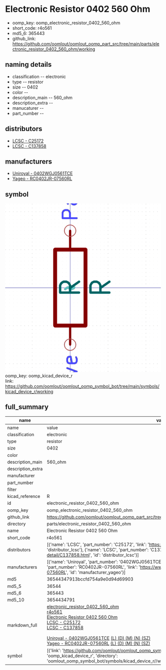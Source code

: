 # Electronic Resistor 0402 560 Ohm

  
* oomp_key: oomp_electronic_resistor_0402_560_ohm 
* short_code: r4o561
* md5_6: 365443  
* github_link: https://github.com/oomlout/oomlout_oomp_part_src/tree/main/parts/electronic_resistor_0402_560_ohm/working  
## naming details
* classification -- electronic
* type -- resistor
* size -- 0402
* color -- 
* description_main -- 560_ohm
* description_extra -- 
* manucaturer -- 
* part_number -- 

## distributors
* [LCSC - C25172](https://lcsc.com/product-detail/C25172.html)  
* [LCSC - C137858](https://lcsc.com/product-detail/C137858.html)  

## manufacturers
* [Uniroyal - 0402WGJ0561TCE]()  
* [Yageo - RC0402JR-07560RL](https://www.yageo.com/en/Chart/Download/pdf/RC0402JR-07560RL)  

## symbol

![](symbol/0/working/working_600.png)  
oomp_key: oomp_kicad_device_r  
link: https://github.com/oomlout/oomlout_oomp_symbol_bot/tree/main/symbols/kicad_device_r/working  


## full_summary
| name | value | 
| --- | --- | 
| name | value | 
| classification | electronic | 
| type | resistor | 
| size | 0402 | 
| color |  | 
| description_main | 560_ohm | 
| description_extra |  | 
| manufacturer |  | 
| part_number |  | 
| filter |  | 
| kicad_reference | R | 
| id | electronic_resistor_0402_560_ohm | 
| oomp_key | oomp_electronic_resistor_0402_560_ohm | 
| github_link | https://github.com/oomlout/oomlout_oomp_part_src/tree/main/parts/electronic_resistor_0402_560_ohm/working | 
| directory | parts/electronic_resistor_0402_560_ohm | 
| name | Electronic Resistor 0402 560 Ohm | 
| short_code | r4o561 | 
| distributors | [{'name': 'LCSC', 'part_number': 'C25172', 'link': 'https://lcsc.com/product-detail/C25172.html', 'id': 'distributor_lcsc'}, {'name': 'LCSC', 'part_number': 'C137858', 'link': 'https://lcsc.com/product-detail/C137858.html', 'id': 'distributor_lcsc'}] | 
| manufacturers | [{'name': 'Uniroyal', 'part_number': '0402WGJ0561TCE', 'link': '', 'id': 'manufacturer_uniroyal'}, {'name': 'Yageo', 'part_number': 'RC0402JR-07560RL', 'link': 'https://www.yageo.com/en/Chart/Download/pdf/RC0402JR-07560RL', 'id': 'manufacturer_yageo'}] | 
| md5 | 36544347913bccfd754a9e0d94d69903 | 
| md5_5 | 36544 | 
| md5_6 | 365443 | 
| md5_10 | 3654434791 | 
| markdown_full | [electronic_resistor_0402_560_ohm](https://github.com/oomlout/oomlout_oomp_part_src/tree/main/parts/electronic_resistor_0402_560_ohm/working)<br>[r4o561](https://github.com/oomlout/oomlout_oomp_part_src/tree/main/parts/electronic_resistor_0402_560_ohm/working)<br>[Electronic Resistor 0402 560 Ohm](https://github.com/oomlout/oomlout_oomp_part_src/tree/main/parts/electronic_resistor_0402_560_ohm/working)<br>[LCSC - C25172<br>](https://lcsc.com/product-detail/C25172.html)[LCSC - C137858<br>](https://lcsc.com/product-detail/C137858.html)<br>[Uniroyal - 0402WGJ0561TCE]() [(L)  ](https://www.lcsc.com/search?q=0402WGJ0561TCE)[(D)  ](https://www.digikey.com/en/products?keywords=0402WGJ0561TCE)[(M)  ](https://www.mouser.com/Search/Refine?Keyword=0402WGJ0561TCE)[(N)  ](https://www.newark.com/search?st=0402WGJ0561TCE)[(SZ)  ](https://so.szlcsc.com/global.html?k=0402WGJ0561TCE)<br>[Yageo - RC0402JR-07560RL](https://www.yageo.com/en/Chart/Download/pdf/RC0402JR-07560RL) [(L)  ](https://www.lcsc.com/search?q=RC0402JR-07560RL)[(D)  ](https://www.digikey.com/en/products?keywords=RC0402JR-07560RL)[(M)  ](https://www.mouser.com/Search/Refine?Keyword=RC0402JR-07560RL)[(N)  ](https://www.newark.com/search?st=RC0402JR-07560RL)[(SZ)  ](https://so.szlcsc.com/global.html?k=RC0402JR-07560RL)<br> | 
| symbol | [{'link': 'https://github.com/oomlout/oomlout_oomp_symbol_bot/tree/main/symbols/kicad_device_r', 'oomp_key': 'oomp_kicad_device_r', 'directory': 'oomlout_oomp_symbol_bot/symbols/kicad_device_r//working/working.kicad_sym'}] | 
